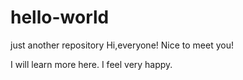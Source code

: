 # hello-world
just another repository
Hi,everyone! Nice to meet you!

I will learn more here.
I feel very happy.

